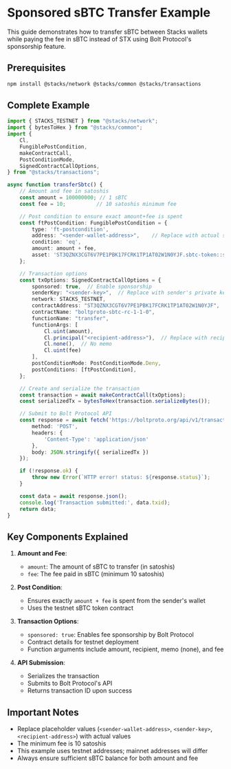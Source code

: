 # Sponsored sBTC Transfer Example

This guide demonstrates how to transfer sBTC between Stacks wallets while paying the fee in sBTC instead of STX using Bolt Protocol's sponsorship feature.

## Prerequisites

```bash
npm install @stacks/network @stacks/common @stacks/transactions
```

## Complete Example

```typescript
import { STACKS_TESTNET } from "@stacks/network";
import { bytesToHex } from "@stacks/common";
import {
    Cl,
    FungiblePostCondition,
    makeContractCall,
    PostConditionMode,
    SignedContractCallOptions,
} from "@stacks/transactions";

async function transferSbtc() {
    // Amount and fee in satoshis
    const amount = 100000000; // 1 sBTC
    const fee = 10;          // 10 satoshis minimum fee

    // Post condition to ensure exact amount+fee is spent
    const ftPostCondition: FungiblePostCondition = {
        type: 'ft-postcondition',
        address: "<sender-wallet-address>",    // Replace with actual sender address
        condition: 'eq',
        amount: amount + fee,
        asset: 'ST3QZNX3CGT6V7PE1PBK17FCRK1TP1AT02W1N0YJF.sbtc-token::sbtc-token'
    };

    // Transaction options
    const txOptions: SignedContractCallOptions = {
        sponsored: true,  // Enable sponsorship
        senderKey: "<sender-key>",  // Replace with sender's private key
        network: STACKS_TESTNET,
        contractAddress: "ST3QZNX3CGT6V7PE1PBK17FCRK1TP1AT02W1N0YJF",
        contractName: "boltproto-sbtc-rc-1-1-0",
        functionName: "transfer",
        functionArgs: [
            Cl.uint(amount),
            Cl.principal("<recipient-address>"),  // Replace with recipient address
            Cl.none(),  // No memo
            Cl.uint(fee)
        ],
        postConditionMode: PostConditionMode.Deny,
        postConditions: [ftPostCondition],
    };

    // Create and serialize the transaction
    const transaction = await makeContractCall(txOptions);
    const serializedTx = bytesToHex(transaction.serializeBytes());

    // Submit to Bolt Protocol API
    const response = await fetch('https://boltproto.org/api/v1/transaction', {
        method: 'POST',
        headers: {
            'Content-Type': 'application/json'
        },
        body: JSON.stringify({ serializedTx })
    });

    if (!response.ok) {
        throw new Error(`HTTP error! status: ${response.status}`);
    }

    const data = await response.json();
    console.log('Transaction submitted:', data.txid);
    return data;
}
```

## Key Components Explained

1. **Amount and Fee**:
   - `amount`: The amount of sBTC to transfer (in satoshis)
   - `fee`: The fee paid in sBTC (minimum 10 satoshis)

2. **Post Condition**:
   - Ensures exactly `amount + fee` is spent from the sender's wallet
   - Uses the testnet sBTC token contract

3. **Transaction Options**:
   - `sponsored: true`: Enables fee sponsorship by Bolt Protocol
   - Contract details for testnet deployment
   - Function arguments include amount, recipient, memo (none), and fee

4. **API Submission**:
   - Serializes the transaction
   - Submits to Bolt Protocol's API
   - Returns transaction ID upon success

## Important Notes

- Replace placeholder values (`<sender-wallet-address>`, `<sender-key>`, `<recipient-address>`) with actual values
- The minimum fee is 10 satoshis
- This example uses testnet addresses; mainnet addresses will differ
- Always ensure sufficient sBTC balance for both amount and fee
